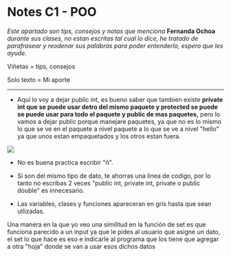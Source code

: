 # Notes C1 - POO

*Este apartado son tips, consejos y notas que menciona* **Fernanda Ochoa** *durante sus clases, no estan escritas tal cual lo dice, he tratado de parafrasear y reodenar sus palabras para poder entenderlo, espero que les ayude.*

Viñetas = tips, consejos

Solo texto = Mi aporte


---


* Aquí lo voy a dejar public int, es bueno saber que tambien existe **private int que se puede usar detro del mismo paquete y protected se puede se puede usar para todo el paquete y public de mas paquetes,** pero lo vamos a dejar public porque manejare paquetes, ya que no es lo mismo lo que se ve en el paquete a nivel paquete a lo que se ve a nivel "hello" ya que unos estan empaquetados y los otros estan fuera.

![](https://github.com/CarIosLopez/POO/blob/main/Notes/Images/public%20int.png)

* No es buena practica escribir "ñ".
* Si son del mismo tipo de dato, te ahorras una linea de codigo, por lo tanto no escribas 2 veces "public int, private int, private o public double" es innecesario.

* Las variables, clases y funciones apareceran en gris hasta que sean utlizadas.

Una manera en la que yo veo una similitud en la función de set es que funciona parecido a un input ya que le pides al usuario que asigne un dato, el set lo que hace es eso e indicarle al programa que los tiene que agregar a otra "hoja" donde se van a usar esos dichos datos
